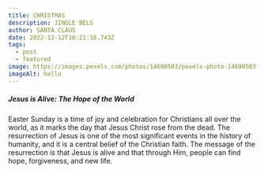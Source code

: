 ```yaml
---
title: CHRISTMAS
description: JINGLE BELS
author: SANTA CLAUS
date: 2022-12-12T10:21:18.743Z
tags:
  - post
  - featured
image: https://images.pexels.com/photos/14690503/pexels-photo-14690503.jpeg?auto=compress&cs=tinysrgb&w=600&lazy=load
imageAlt: hello
---
```

##### **Jesus is Alive: The Hope of the World**

Easter Sunday is a time of joy and celebration for Christians all over the world, as it marks the day that Jesus Christ rose from the dead. The resurrection of Jesus is one of the most significant events in the history of humanity, and it is a central belief of the Christian faith. The message of the resurrection is that Jesus is alive and that through Him, people can find hope, forgiveness, and new life.